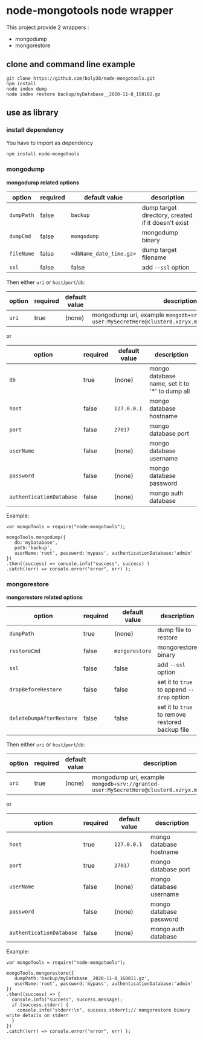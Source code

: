 # node-mongotools node wrapper
This project provide 2 wrappers :
- mongodump
- mongorestore

## clone and command line example
```
git clone https://github.com/boly38/node-mongotools.git
npm install
node index dump
node index restore backup/myDatabase__2020-11-8_150102.gz
```

## use as library

### install dependency

You have to import as dependency
```
npm install node-mongotools
```

### mongodump

**mongodump related options**

| option     | required | default value | description                                        |
|------------|----------|---------------|----------------------------------------------------|
| `dumpPath` | false    | `backup`      | dump target directory, created if it doesn't exist |
| `dumpCmd ` | false    | `mongodump`   | mongodump binary                                   |
| `fileName` | false    | `<dbName_date_time.gz>`  | dump target filename                    |
| `ssl`     | false    | false         | add `--ssl` option                                 |

Then either `uri` or `host`/`port`/`db`:

| option   | required | default value | description                                        |
|----------|----------|---------------|----------------------------------------------------|
| `uri`    | true     | (none)        | mongodump uri, example `mongodb+srv://granted-user:MySecretHere@cluster0.xzryx.mongodb.net/tMyDatababse`   |

or

| option    | required | default value | description                                        |
|-----------|----------|---------------|----------------------------------------------------|
| `db`      | true     | (none)        | mongo database name, set it to '*' to dump all     |
| `host`    | false    | `127.0.0.1`   | mongo database hostname                            |
| `port`    | false    | `27017`       | mongo database port                                |
| `userName`| false    | (none)        | mongo database username                            |
| `password`| false    | (none)        | mongo database password                            |
| `authenticationDatabase`| false      | (none)  | mongo auth database                      |

Example:
```
var mongoTools = require("node-mongotools");

mongoTools.mongodump({ 
   db:'myDatabase',
   path:'backup',
   userName:'root', password:'mypass', authenticationDatabase:'admin'
})
.then((success) => console.info("success", success) )
.catch((err) => console.error("error", err) );
```


### mongorestore

**mongorestore related options**

| option     | required | default value | description                                        |
|------------|----------|---------------|----------------------------------------------------|
| `dumpPath` | true     | (none)        | dump file to restore                               |
| `restoreCmd` | false     | `mongorestore`        | mongorestore binary                 |
| `ssl`     | false    | false         | add `--ssl` option                                 |
| `dropBeforeRestore` | false    | false | set it to `true` to append `--drop` option                     |
| `deleteDumpAfterRestore` | false    | false   |  set it to `true` to remove restored backup file    |

Then either `uri` or `host`/`port`/`db`:

| option   | required | default value | description                                        |
|----------|----------|---------------|----------------------------------------------------|
| `uri`    | true     | (none)        | mongodump uri, example `mongodb+srv://granted-user:MySecretHere@cluster0.xzryx.mongodb.net`   |

or

| option    | required | default value | description                                        |
|-----------|----------|---------------|----------------------------------------------------|
| `host`    | true     | `127.0.0.1`   | mongo database hostname                            |
| `port`    | true     | `27017`       | mongo database port                                |
| `userName`| false    | (none)        | mongo database username                            |
| `password`| false    | (none)        | mongo database password                            |
| `authenticationDatabase`| false      | (none)  | mongo auth database                      |


Example:
```
var mongoTools = require("node-mongotools");

mongoTools.mongorestore({ 
   dumpPath:'backup/myDatabase__2020-11-8_160011.gz',
   userName:'root', password:'mypass', authenticationDatabase:'admin'
})
.then((success) => {
  console.info("success", success.message);
  if (success.stderr) {
    console.info("stderr:\n", success.stderr);// mongorestore binary write details on stderr
  }
})
.catch((err) => console.error("error", err) );
```
